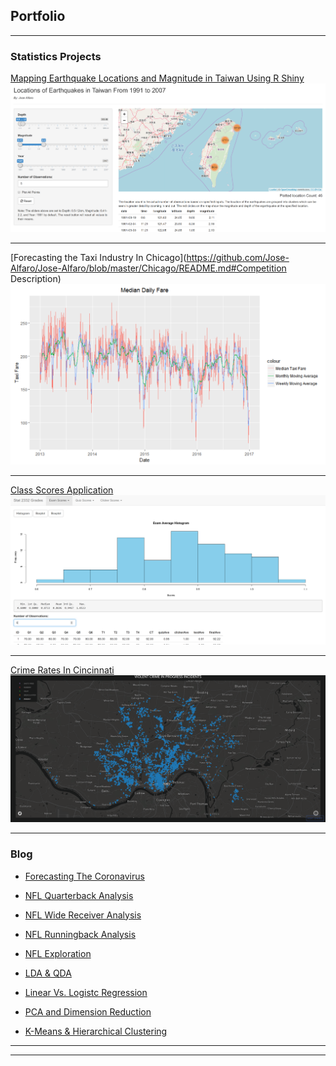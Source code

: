 ## Portfolio

---

### Statistics Projects 

[Mapping Earthquake Locations and Magnitude in Taiwan Using R Shiny](https://josealfaro.shinyapps.io/Taiwan_Earthquake_Project/)
<img src="images/Earthquake.PNG?raw=true"/>

---
[Forecasting the Taxi Industry In Chicago](https://github.com/Jose-Alfaro/Jose-Alfaro/blob/master/Chicago/README.md#Competition Description)
<img src="images/Moving Average.PNG?raw=true"/>

---
[Class Scores Application](https://josealfaro.shinyapps.io/Class_Shiny_App/)
<img src="images/ClassScores.PNG?raw=true"/>

---
[Crime Rates In Cincinnati](/pdf/Police_Report.pdf)
<img src="images/ViolentCrimes.PNG?raw=true"/>

---

### Blog
- [Forecasting The Coronavirus](https://theoutlier.netlify.com/2020/03/corona-virus/)
- [NFL Quarterback Analysis](https://theoutlier.netlify.com/2020/01/nfl-quarterback/)
- [NFL Wide Receiver Analysis](https://theoutlier.netlify.com/2020/01/nfl-wide-receiver/)
- [NFL Runningback Analysis](https://theoutlier.netlify.com/2020/01/nfl-running-back-analysis/)

- [NFL Exploration]()
- [LDA & QDA](http://example.com/)
- [Linear Vs. Logistc Regression](http://example.com/)
- [PCA and Dimension Reduction](http://example.com/)
- [K-Means & Hierarchical Clustering](http://example.com/)

---




---
